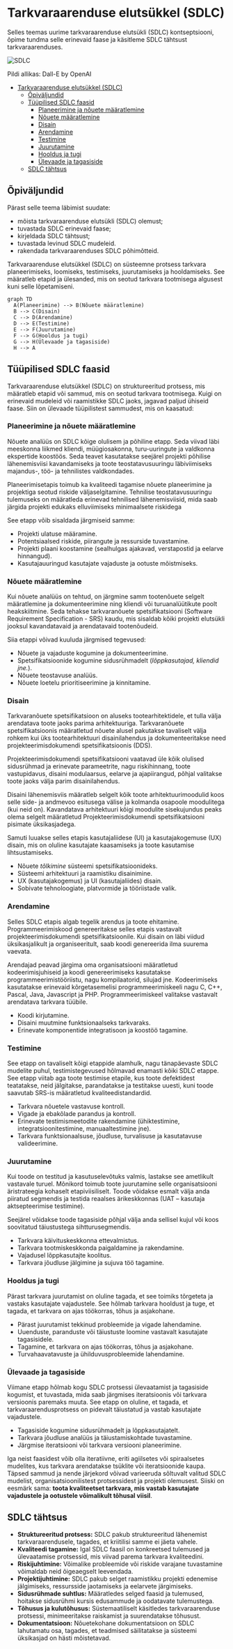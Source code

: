 # Tarkvaraarenduse elutsükkel (SDLC)

Selles teemas uurime tarkvaraarenduse elutsükli (SDLC) kontseptsiooni, õpime tundma selle erinevaid faase ja käsitleme SDLC tähtsust tarkvaraarenduses.

![SDLC](SDLC.webp)

Pildi allikas: Dall-E by OpenAI

- [Tarkvaraarenduse elutsükkel (SDLC)](#tarkvaraarenduse-elutsükkel-sdlc)
  - [Õpiväljundid](#õpiväljundid)
  - [Tüüpilised SDLC faasid](#tüüpilised-sdlc-faasid)
    - [Planeerimine ja nõuete määratlemine](#planeerimine-ja-nõuete-määratlemine)
    - [Nõuete määratlemine](#nõuete-määratlemine)
    - [Disain](#disain)
    - [Arendamine](#arendamine)
    - [Testimine](#testimine)
    - [Juurutamine](#juurutamine)
    - [Hooldus ja tugi](#hooldus-ja-tugi)
    - [Ülevaade ja tagasiside](#ülevaade-ja-tagasiside)
  - [SDLC tähtsus](#sdlc-tähtsus)

## Õpiväljundid

Pärast selle teema läbimist suudate:

- mõista tarkvaraarenduse elutsükli (SDLC) olemust;
- tuvastada SDLC erinevaid faase;
- kirjeldada SDLC tähtsust;
- tuvastada levinud SDLC mudeleid.
- rakendada tarkvaraarenduses SDLC põhimõtteid.

Tarkvaraarenduse elutsükkel (SDLC) on süsteemne protsess tarkvara planeerimiseks, loomiseks, testimiseks, juurutamiseks ja hooldamiseks. See määratleb etapid ja ülesanded, mis on seotud tarkvara tootmisega algusest kuni selle lõpetamiseni.

```mermaid
graph TD
  A(Planeerimine) --> B(Nõuete määratlemine)
  B --> C(Disain)
  C --> D(Arendamine)
  D --> E(Testimine)
  E --> F(Juurutamine)
  F --> G(Hooldus ja tugi)
  G --> H(Ülevaade ja tagasiside)
  H --> A

```

## Tüüpilised SDLC faasid

Tarkvaraarenduse elutsükkel (SDLC) on struktureeritud protsess, mis määratleb etapid või sammud, mis on seotud tarkvara tootmisega. Kuigi on erinevaid mudeleid või raamistikke SDLC jaoks, jagavad paljud ühiseid faase. Siin on ülevaade tüüpilistest sammudest, mis on kaasatud:

### Planeerimine ja nõuete määratlemine

Nõuete analüüs on SDLC kõige olulisem ja põhiline etapp. Seda viivad läbi meeskonna liikmed kliendi, müügiosakonna, turu-uuringute ja valdkonna ekspertide koostöös. Seda teavet kasutatakse seejärel projekti põhilise lähenemisviisi kavandamiseks ja toote teostatavusuuringu läbiviimiseks majandus-, töö- ja tehnilistes valdkondades.

Planeerimisetapis toimub ka kvaliteedi tagamise nõuete planeerimine ja projektiga seotud riskide väljaselgitamine. Tehnilise teostatavusuuringu tulemuseks on määratleda erinevad tehnilised lähenemisviisid, mida saab järgida projekti edukaks elluviimiseks minimaalsete riskidega

See etapp võib sisaldada järgmiseid samme:

- Projekti ulatuse määramine.
- Potentsiaalsed riskide, piirangute ja ressurside tuvastamine.
- Projekti plaani koostamine (sealhulgas ajakavad, verstapostid ja eelarve hinnangud).
- Kasutajauuringud kasutajate vajaduste ja ootuste mõistmiseks.

### Nõuete määratlemine

Kui nõuete analüüs on tehtud, on järgmine samm tootenõuete selgelt määratlemine ja dokumenteerimine ning kliendi või turuanalüütikute poolt heakskiitmine. Seda tehakse tarkvaranõuete spetsifikatsiooni (Software Requirement Specification - SRS) kaudu, mis sisaldab kõiki projekti elutsükli jooksul kavandatavaid ja arendatavaid tootenõudeid.

Siia etappi võivad kuuluda järgmised tegevused:

- Nõuete ja vajaduste kogumine ja dokumenteerimine.
- Spetsifikatsioonide kogumine sidusrühmadelt (*lõppkasutajad, kliendid jne.*).
- Nõuete teostavuse analüüs.
- Nõuete loetelu prioritiseerimine ja kinnitamine.

### Disain

Tarkvaranõuete spetsifikatsioon on aluseks tootearhitektidele, et tulla välja arendatava toote jaoks parima arhitektuuriga. Tarkvaranõuete spetsifikatsioonis määratletud nõuete alusel pakutakse tavaliselt välja rohkem kui üks tootearhitektuuri disainilahendus ja dokumenteeritakse need projekteerimisdokumendi spetsifikatsioonis (DDS).

Projekteerimisdokumendi spetsifikatsiooni vaatavad üle kõik olulised sidusrühmad ja erinevate parameetrite, nagu riskihinnang, toote vastupidavus, disaini modulaarsus, eelarve ja ajapiirangud, põhjal valitakse toote jaoks välja parim disainilahendus.

Disaini lähenemisviis määratleb selgelt kõik toote arhitektuurimoodulid koos selle side- ja andmevoo esitusega välise ja kolmanda osapoole moodulitega (kui neid on). Kavandatava arhitektuuri kõigi moodulite sisekujundus peaks olema selgelt määratletud Projekteerimisdokumendi spetsifikatsiooni pisimate üksikasjadega.

Samuti luuakse selles etapis kasutajaliidese (UI) ja kasutajakogemuse (UX) disain, mis on oluline kasutajate kaasamiseks ja toote kasutamise lihtsustamiseks.

- Nõuete *tõlkimine* süsteemi spetsifikatsioonideks.
- Süsteemi arhitektuuri ja raamistiku disainimine.
- UX (kasutajakogemus) ja UI (kasutajaliides) disain.
- Sobivate tehnoloogiate, platvormide ja tööriistade valik.

### Arendamine

Selles SDLC etapis algab tegelik arendus ja toote ehitamine. Programmeerimiskood genereeritakse selles etapis vastavalt projekteerimisdokumendi spetsifikatsioonile. Kui disain on läbi viidud üksikasjalikult ja organiseeritult, saab koodi genereerida ilma suurema vaevata.

Arendajad peavad järgima oma organisatsiooni määratletud kodeerimisjuhiseid ja koodi genereerimiseks kasutatakse programmeerimistööriistu, nagu kompilaatorid, silujad jne. Kodeerimiseks kasutatakse erinevaid kõrgetasemelisi programmeerimiskeeli nagu C, C++, Pascal, Java, Javascript ja PHP. Programmeerimiskeel valitakse vastavalt arendatava tarkvara tüübile.

- Koodi kirjutamine.
- Disaini muutmine funktsionaalseks tarkvaraks.
- Erinevate komponentide integratisoon ja koostöö tagamine.

### Testimine

See etapp on tavaliselt kõigi etappide alamhulk, nagu tänapäevaste SDLC mudelite puhul, testimistegevused hõlmavad enamasti kõiki SDLC etappe. See etapp viitab aga toote testimise etapile, kus toote defektidest teatatakse, neid jälgitakse, parandatakse ja testitakse uuesti, kuni toode saavutab SRS-is määratletud kvaliteedistandardid.

- Tarkvara nõuetele vastavuse kontroll.
- Vigade ja ebakõlade parandus ja kontroll.
- Erinevate testimismeetodite rakendamine (ühiktestimine, integratsioonitestimine, manuaaltestimine jne).
- Tarkvara funktsionaalsuse, jõudluse, turvalisuse ja kasutatavuse valideerimine.

### Juurutamine

Kui toode on testitud ja kasutuselevõtuks valmis, lastakse see ametlikult vastavale turuel. Mõnikord toimub toote juurutamine selle organisatsiooni äristrateegia kohaselt etapiviisiliselt. Toode võidakse esmalt välja anda piiratud segmendis ja testida reaalses ärikeskkonnas (UAT – kasutaja aktsepteerimise testimine).

Seejärel võidakse toode tagasiside põhjal välja anda sellisel kujul või koos soovitatud täiustustega sihtturusegmendis.

- Tarkvara käivituskeskkonna ettevalmistus.
- Tarkvara tootmiskeskkonda paigaldamine ja rakendamine.
- Vajadusel lõppkasutajte koolitus.
- Tarkvara jõudluse jälgimine ja sujuva töö tagamine.

### Hooldus ja tugi

Pärast tarkvara juurutamist on oluline tagada, et see toimiks tõrgeteta ja vastaks kasutajate vajadustele. See hõlmab tarkvara hooldust ja tuge, et tagada, et tarkvara on ajas töökorras, tõhus ja asjakohane.

- Pärast juurutamist tekkinud probleemide ja vigade lahendamine.
- Uuenduste, paranduste või täiustuste loomine vastavalt kasutajate tagasisidele.
- Tagamine, et tarkvara on ajas töökorras, tõhus ja asjakohane.
- Turvahaavatavuste ja ühilduvusprobleemide lahendamine.

### Ülevaade ja tagasiside

Viimane etapp hõlmab kogu SDLC protsessi ülevaatamist ja tagasiside kogumist, et tuvastada, mida saab järgmises iteratsioonis või tarkvara versioonis paremaks muuta. See etapp on oluline, et tagada, et tarkvaraarendusprotsess on pidevalt täiustatud ja vastab kasutajate vajadustele.

- Tagasiside kogumine sidusrühmadelt ja lõppkasutajatelt.
- Tarkvara jõudluse analüüs ja täiustamiskohtade tuvastamine.
- Järgmise iteratsiooni või tarkvara versiooni planeerimine.

Iga neist faasidest võib olla iteratiivne, eriti agiilsetes või spiraalsetes mudelites, kus tarkvara arendatakse tsüklite või iteratsioonide kaupa. Täpsed sammud ja nende järjekord võivad varieeruda sõltuvalt valitud SDLC mudelist, organisatsioonilistest protsessidest ja projekti olemusest. Siiski on eesmärk sama: **toota kvaliteetset tarkvara, mis vastab kasutajate vajadustele ja ootustele võimalikult tõhusal viisil**.

## SDLC tähtsus

- **Struktureeritud protsess:** SDLC pakub struktureeritud lähenemist tarkvaraarendusele, tagades, et kriitilisi samme ei jäeta vahele.
- **Kvaliteedi tagamine:** Igal SDLC faasil on konkreetsed tulemused ja ülevaatamise protsessid, mis viivad parema tarkvara kvaliteedini.
- **Riskijuhtimine:** Võimalike probleemide või riskide varajane tuvastamine võimaldab neid õigeaegselt leevendada.
- **Projektijuhtimine:** SDLC pakub selget raamistikku projekti edenemise jälgimiseks, ressursside jaotamiseks ja eelarvete järgimiseks.
- **Sidusrühmade suhtlus:** Määratledes selged faasid ja tulemused, hoitakse sidusrühmi kursis edusammude ja oodatavate tulemustega.
- **Tõhusus ja kulutõhusus:** Süstemaatiliselt käsitledes tarkvaraarenduse protsessi, minimeeritakse raiskamist ja suurendatakse tõhusust.
- **Dokumentatsioon:** Nõuetekohane dokumentatsioon on SDLC lahutamatu osa, tagades, et teadmised säilitatakse ja süsteemi üksikasjad on hästi mõistetavad.
